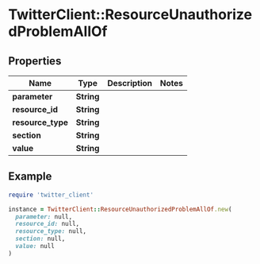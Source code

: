 # TwitterClient::ResourceUnauthorizedProblemAllOf

## Properties

| Name | Type | Description | Notes |
| ---- | ---- | ----------- | ----- |
| **parameter** | **String** |  |  |
| **resource_id** | **String** |  |  |
| **resource_type** | **String** |  |  |
| **section** | **String** |  |  |
| **value** | **String** |  |  |

## Example

```ruby
require 'twitter_client'

instance = TwitterClient::ResourceUnauthorizedProblemAllOf.new(
  parameter: null,
  resource_id: null,
  resource_type: null,
  section: null,
  value: null
)
```

